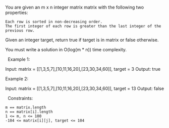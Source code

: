 You are given an m x n integer matrix matrix with the following two properties:


	Each row is sorted in non-decreasing order.
	The first integer of each row is greater than the last integer of the previous row.


Given an integer target, return true if target is in matrix or false otherwise.

You must write a solution in O(log(m * n)) time complexity.

 
Example 1:

Input: matrix = [[1,3,5,7],[10,11,16,20],[23,30,34,60]], target = 3
Output: true


Example 2:

Input: matrix = [[1,3,5,7],[10,11,16,20],[23,30,34,60]], target = 13
Output: false


 
Constraints:


	m == matrix.length
	n == matrix[i].length
	1 <= m, n <= 100
	-104 <= matrix[i][j], target <= 104

